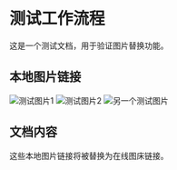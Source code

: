# 测试工作流程

这是一个测试文档，用于验证图片替换功能。

## 本地图片链接

![测试图片1](https://imagedelivery.net/iqhdh0ldGkFjXHYL9m4X8w/57fc6e08-2e2e-4293-815d-47bdaec92100/public)
![测试图片2](https://imagedelivery.net/iqhdh0ldGkFjXHYL9m4X8w/1ef903fd-02a4-4737-1b14-d5f5b6870200/public)
![另一个测试图片](https://imagedelivery.net/iqhdh0ldGkFjXHYL9m4X8w/e581613d-770b-4106-7b45-746c31cd1200/public)

## 文档内容

这些本地图片链接将被替换为在线图床链接。
